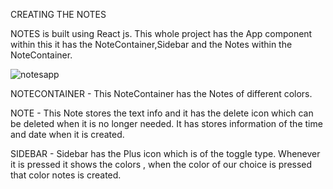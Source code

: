 CREATING THE NOTES

NOTES is built using React js.
This whole project has the App component within this it has the NoteContainer,Sidebar and the Notes within the NoteContainer.

![notesapp](https://github.com/aishukampli07/NotesApp/assets/122246354/6f4c799b-f27c-4f6e-9268-6fdb2ae56fa6)



NOTECONTAINER -
This NoteContainer has the Notes of different colors.


NOTE -
This Note stores the text info and it has the delete icon which can be deleted when it is no longer needed.
It has stores information of the time and date when it is created.

SIDEBAR -
Sidebar has the Plus icon which is of the toggle type.
Whenever it is pressed it shows the colors , when the color of our choice is pressed that color notes is created.

